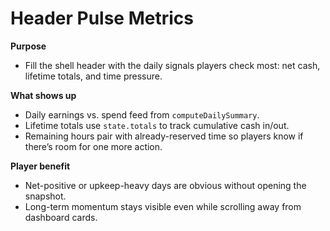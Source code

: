 # Header Pulse Metrics

**Purpose**
- Fill the shell header with the daily signals players check most: net cash, lifetime totals, and time pressure.

**What shows up**
- Daily earnings vs. spend feed from `computeDailySummary`.
- Lifetime totals use `state.totals` to track cumulative cash in/out.
- Remaining hours pair with already-reserved time so players know if there’s room for one more action.

**Player benefit**
- Net-positive or upkeep-heavy days are obvious without opening the snapshot.
- Long-term momentum stays visible even while scrolling away from dashboard cards.
